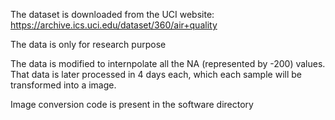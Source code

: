 The dataset is downloaded from the UCI website: https://archive.ics.uci.edu/dataset/360/air+quality

The data is only for research purpose

The data is modified to internpolate all the NA (represented by -200) values.
That data is later processed in 4 days each, which each sample will be transformed into a image.

Image conversion code is present in the software directory
